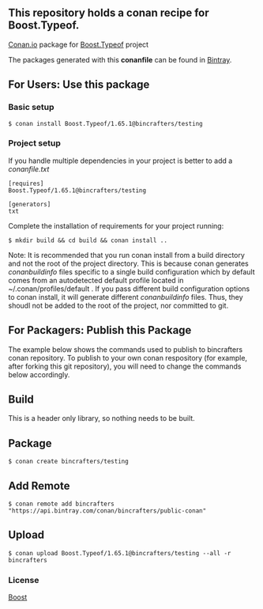 ## This repository holds a conan recipe for Boost.Typeof.

[Conan.io](https://conan.io) package for [Boost.Typeof](https://github.com/Boostorg/Typeof) project

The packages generated with this **conanfile** can be found in [Bintray](https://bintray.com/bincrafters/public-conan/Boost.Typeof%3Abincrafters).

## For Users: Use this package

### Basic setup

    $ conan install Boost.Typeof/1.65.1@bincrafters/testing

### Project setup

If you handle multiple dependencies in your project is better to add a *conanfile.txt*

    [requires]
    Boost.Typeof/1.65.1@bincrafters/testing

    [generators]
    txt

Complete the installation of requirements for your project running:</small></span>

    $ mkdir build && cd build && conan install ..
	
Note: It is recommended that you run conan install from a build directory and not the root of the project directory.  This is because conan generates *conanbuildinfo* files specific to a single build configuration which by default comes from an autodetected default profile located in ~/.conan/profiles/default .  If you pass different build configuration options to conan install, it will generate different *conanbuildinfo* files.  Thus, they shoudl not be added to the root of the project, nor committed to git. 

## For Packagers: Publish this Package

The example below shows the commands used to publish to bincrafters conan repository. To publish to your own conan respository (for example, after forking this git repository), you will need to change the commands below accordingly. 

## Build  

This is a header only library, so nothing needs to be built.

## Package 

    $ conan create bincrafters/testing
	
## Add Remote

	$ conan remote add bincrafters "https://api.bintray.com/conan/bincrafters/public-conan"

## Upload

    $ conan upload Boost.Typeof/1.65.1@bincrafters/testing --all -r bincrafters

### License
[Boost](LICENSE)
